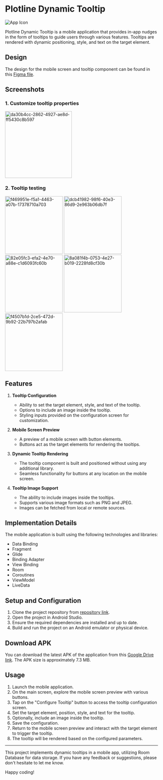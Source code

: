# Plotline Dynamic Tooltip

![App Icon](https://uploads-ssl.webflow.com/62bc395da3c33ed00dcc1317/6450f144e77b77f1598b596f_Plotline%20logo.svg)

Plotline Dynamic Tooltip is a mobile application that provides in-app nudges in the form of tooltips to guide users through various features. Tooltips are rendered with dynamic positioning, style, and text on the target element.

## Design

The design for the mobile screen and tooltip component can be found in this [Figma file](https://www.figma.com/file/TUzRJKgNhcYiL86rUx0Ojx/Plotline-Mobile-Assignment?type=design&node-id=0-1&t=5POQcvrnxoUHKH8H-0).

## Screenshots
### 1. Customize tooltip properties
  <img src="https://github.com/Ankit-jailwal/PlotLine-assignment/assets/55527244/da30b4cc-2862-4927-ae8d-ff5430c8b597" alt="da30b4cc-2862-4927-ae8d-ff5430c8b597" width="220"/>
  
### 2. Tooltip testing
  <img src="https://github.com/Ankit-jailwal/PlotLine-assignment/assets/55527244/f469951e-f5a1-4463-a07b-17378710a703" alt="f469951e-f5a1-4463-a07b-17378710a703" width="190"/>
  <img src="https://github.com/Ankit-jailwal/PlotLine-assignment/assets/55527244/dcb41982-98f6-40e3-86d9-2e963b06db7f" alt="dcb41982-98f6-40e3-86d9-2e963b06db7f" width="190"/>
  <img src="https://github.com/Ankit-jailwal/PlotLine-assignment/assets/55527244/82e05fc3-efa2-4e70-a88e-c1d6093fc60b" alt="82e05fc3-efa2-4e70-a88e-c1d6093fc60b" width="190"/>
  <img src="https://github.com/Ankit-jailwal/PlotLine-assignment/assets/55527244/8a081f4b-0753-4e27-b019-2228fd8cf30b" alt="8a081f4b-0753-4e27-b019-2228fd8cf30b" width="190"/>
  <img src="https://github.com/Ankit-jailwal/PlotLine-assignment/assets/55527244/f4507b1d-2ce5-472d-9b92-22b797b2afab" alt="f4507b1d-2ce5-472d-9b92-22b797b2afab" width="190"/>


## Features

1. **Tooltip Configuration**
   - Ability to set the target element, style, and text of the tooltip.
   - Options to include an image inside the tooltip.
   - Styling inputs provided on the configuration screen for customization.

2. **Mobile Screen Preview**
   - A preview of a mobile screen with button elements.
   - Buttons act as the target elements for rendering the tooltips.

3. **Dynamic Tooltip Rendering**
   - The tooltip component is built and positioned without using any additional library.
   - Seamless functionality for buttons at any location on the mobile screen.

4. **Tooltip Image Support**
   - The ability to include images inside the tooltips.
   - Supports various image formats such as PNG and JPEG.
   - Images can be fetched from local or remote sources.

## Implementation Details

The mobile application is built using the following technologies and libraries:

- Data Binding
- Fragment
- Glide
- Binding Adapter
- View Binding
- Room
- Coroutines
- ViewModel
- LiveData

## Setup and Configuration

1. Clone the project repository from [repository link](https://github.com/Ankit-jailwal/PlotLine-assignment).
2. Open the project in Android Studio.
3. Ensure the required dependencies are installed and up to date.
4. Build and run the project on an Android emulator or physical device.

## Download APK

You can download the latest APK of the application from this [Google Drive link](https://drive.google.com/file/d/1nDlAFgowgQ9K_7w7Z6q1Lnuvjm-gCqyv/view?usp=sharing). The APK size is approximately 7.3 MB.

## Usage

1. Launch the mobile application.
2. On the main screen, explore the mobile screen preview with various buttons.
3. Tap on the "Configure Tooltip" button to access the tooltip configuration screen.
4. Set the target element, position, style, and text for the tooltip.
5. Optionally, include an image inside the tooltip.
6. Save the configuration.
7. Return to the mobile screen preview and interact with the target element to trigger the tooltip.
8. The tooltip will be rendered based on the configured parameters.

---

This project implements dynamic tooltips in a mobile app, utilizing Room Database for data storage. If you have any feedback or suggestions, please don't hesitate to let me know.

Happy coding!

[repository-link]: https://github.com/Ankit-jailwal/PlotLine-assignment


